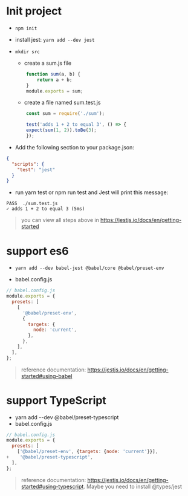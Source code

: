 # Init project
- `npm init`
- install jest: `yarn add --dev jest`
- `mkdir src`
    - create a sum.js file 
    ```javascript
        function sum(a, b) {
            return a + b;
        }
        module.exports = sum;
    ```
    - create a file named sum.test.js
    ```javascript
        const sum = require('./sum');

        test('adds 1 + 2 to equal 3', () => {
        expect(sum(1, 2)).toBe(3);
        });
    ```

- Add the following section to your package.json:
```json
{
  "scripts": {
    "test": "jest"
  }
}
```
- run yarn test or npm run test and Jest will print this message:
```shell
PASS  ./sum.test.js
✓ adds 1 + 2 to equal 3 (5ms)
```
> you can view all steps above in https://jestjs.io/docs/en/getting-started


# support es6 
- `yarn add --dev babel-jest @babel/core @babel/preset-env`

- babel.config.js
```javascript
// babel.config.js
module.exports = {
  presets: [
    [
      '@babel/preset-env',
      {
        targets: {
          node: 'current',
        },
      },
    ],
  ],
};
```

>  reference documentation: https://jestjs.io/docs/en/getting-started#using-babel

# support TypeScript 
- yarn add --dev @babel/preset-typescript
- babel.config.js
```javascript
// babel.config.js
module.exports = {
  presets: [
    ['@babel/preset-env', {targets: {node: 'current'}}],
+    '@babel/preset-typescript',
  ],
};
```

>  reference documentation: https://jestjs.io/docs/en/getting-started#using-typescript. Maybe you need to install @types/jest

